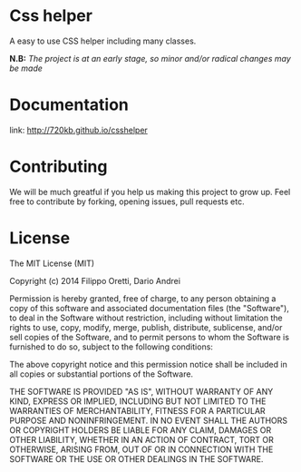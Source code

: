 Css helper
=========

A easy to use CSS helper including many classes.

<b>N.B:</b> <i>The project is at an early stage, so minor and/or radical changes may be made</i>

Documentation
=========
link: http://720kb.github.io/csshelper

Contributing
=========
We will be much greatful if you help us making this project to grow up.
Feel free to contribute by forking, opening issues, pull requests etc.

License
=========
The MIT License (MIT)

Copyright (c) 2014 Filippo Oretti, Dario Andrei

Permission is hereby granted, free of charge, to any person obtaining a copy
of this software and associated documentation files (the "Software"), to deal
in the Software without restriction, including without limitation the rights
to use, copy, modify, merge, publish, distribute, sublicense, and/or sell
copies of the Software, and to permit persons to whom the Software is
furnished to do so, subject to the following conditions:

The above copyright notice and this permission notice shall be included in all
copies or substantial portions of the Software.

THE SOFTWARE IS PROVIDED "AS IS", WITHOUT WARRANTY OF ANY KIND, EXPRESS OR
IMPLIED, INCLUDING BUT NOT LIMITED TO THE WARRANTIES OF MERCHANTABILITY,
FITNESS FOR A PARTICULAR PURPOSE AND NONINFRINGEMENT. IN NO EVENT SHALL THE
AUTHORS OR COPYRIGHT HOLDERS BE LIABLE FOR ANY CLAIM, DAMAGES OR OTHER
LIABILITY, WHETHER IN AN ACTION OF CONTRACT, TORT OR OTHERWISE, ARISING FROM,
OUT OF OR IN CONNECTION WITH THE SOFTWARE OR THE USE OR OTHER DEALINGS IN THE
SOFTWARE.
